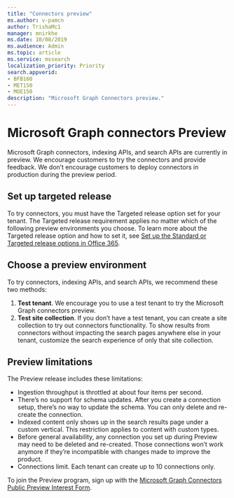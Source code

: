 ```yaml
---
title: "Connectors preview"
ms.author: v-pamcn
author: TrishaMc1
manager: mnirkhe
ms.date: 10/08/2019
ms.audience: Admin
ms.topic: article
ms.service: mssearch
localization_priority: Priority
search.appverid:
- BFB160
- MET150
- MOE150
description: "Microsoft Graph Connectors preview."
---
```


# Microsoft Graph connectors Preview
Microsoft Graph connectors, indexing APIs, and search APIs are currently in preview. We encourage customers to try the connectors and provide feedback. We don’t encourage customers to deploy connectors in production during the preview period.

## Set up targeted release
To try connectors, you must have the Targeted release option set for your tenant. The Targeted release requirement applies no matter which of the following preview environments you choose.
To learn more about the Targeted release option and how to set it, see [Set up the Standard or Targeted release options in Office 365](https://docs.microsoft.com/en-us/office365/admin/manage/release-options-in-office-365?view=o365-worldwide).

## Choose a preview environment 
To try connectors, indexing APIs, and search APIs, we recommend these two methods:
1.	**Test tenant**.  We encourage you to use a test tenant to try the Microsoft Graph connectors preview.
2. **Test site collection**. If you don’t have a test tenant, you can create a site collection to try out connectors functionality. To show results from connectors without impacting the search pages anywhere else in your tenant, customize the search experience of only that site collection.

## Preview limitations
The Preview release includes these limitations:
* Ingestion throughput is throttled at about four items per second.
* There’s no support for schema updates. After you create a connection setup, there’s no way to update the schema. You can only delete and re-create the connection.
* Indexed content only shows up in the search results page under a custom vertical. This restriction applies to content with custom types.
* Before general availability, any connection you set up during Preview may need to be deleted and re-created. Those connections won’t work anymore if they’re incompatible with changes made to improve the product.
* Connections limit. Each tenant can create up to 10 connections only. 

To join the Preview program, sign up with the [Microsoft Graph Connectors Public Preview Interest Form](https://forms.office.com/Pages/ResponsePage.aspx?id=v4j5cvGGr0GRqy180BHbRxWYgu82J_RFnMMATAS6_chUNVYwNU1CMDNZUDBSSDZKWVo2RDJDRjRLQi4u).

